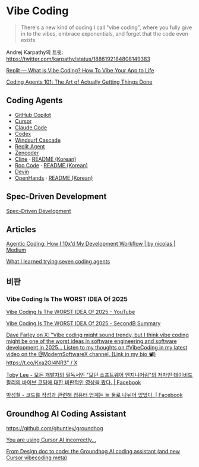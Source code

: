 # Vibe Coding

> There's a new kind of coding I call "vibe coding",
> where you fully give in to the vibes, embrace exponentials,
> and forget that the code even exists.

Andrej Karpathy의 트윗:
<https://twitter.com/karpathy/status/1886192184808149383>

[Replit — What is Vibe Coding? How To Vibe Your App to Life](https://blog.replit.com/what-is-vibe-coding)

[Coding Agents 101: The Art of Actually Getting Things Done](https://devin.ai/agents101)

## Coding Agents

- [GitHub Copilot](https://github.com/features/copilot)
- [Cursor](./cursor.md)
- [Claude Code](https://www.anthropic.com/claude-code)
- [Codex](./codex.md)
- [Windsurf Cascade](https://windsurf.com/cascade)
- [Replit Agent](https://replit.com/products/agent)
- [Zencoder](https://zencoder.ai/)
- [Cline](https://cline.bot/) ·
  [README (Korean)](https://github.com/cline/cline/blob/main/locales/ko/README.md)
- [Roo Code](https://roocode.com/) ·
  [README (Korean)](https://github.com/RooCodeInc/Roo-Code/blob/main/locales/ko/README.md)
- [Devin](https://devin.ai/)
- [OpenHands](https://github.com/All-Hands-AI/OpenHands) ·
  [README (Korean)](https://www.readme-i18n.com/ko/All-Hands-AI/OpenHands)

## Spec-Driven Development

[Spec-Driven Development](./spec-driven-development.md)

## Articles

[Agentic Coding: How I 10x’d My Development Workflow | by nicolas | Medium](https://medium.com/@dataenthusiast.io/e6f4fd65b7f0)

[What I learned trying seven coding agents](https://www.understandingai.org/p/what-i-learned-trying-seven-coding)

## 비판

### Vibe Coding Is The WORST IDEA Of 2025

[Vibe Coding Is The WORST IDEA Of 2025 - YouTube](https://www.youtube.com/watch?v=1A6uPztchXk)

[Vibe Coding Is The WORST IDEA Of 2025 - SecondB Summary](https://secondb.ai/summary/4541/)

[Dave Farley on X: "Vibe coding might sound trendy, but I think vibe coding might be one of the worst ideas in software engineering and software development in 2025... Listen to my thoughts on #VibeCoding in my latest video on the @ModernSoftwareX channel. (Link in my bio 📽️) https://t.co/Kxa2OI4NR3" / X](https://x.com/davefarley77/status/1955690818028683415)

[Toby Lee - 모든 개발자의 필독서인 "모던 소프트웨어 엔지니어링"의 저자인 데이비드 팔리의 바이브 코딩에 대한 비판적인 영상을 봤다. | Facebook](https://www.facebook.com/tobyilee/posts/pfbid032q2pLke5Hxf9bb7nxPFxtMy5dSecSrbNsyvfDU8sYuAQMcV1aX5KUQhzhWCxJiYol)

[박성철 - 코드를 작성과 관련해 컴퓨터 업계는 늘 둘로 나뉘어 있었다. | Facebook](https://www.facebook.com/fupfin.geek/posts/pfbid02cxgfujcuHJjumpGBM1BHopGKfe491D6DsMr33M1KMZimKmxo6vRLMWZCmJhJ4bJ6l)

## Groundhog AI Coding Assistant

<https://github.com/ghuntley/groundhog>

[You are using Cursor AI incorrectly...](https://ghuntley.com/stdlib/)

[From Design doc to code: the Groundhog AI coding assistant (and new Cursor vibecoding meta)](https://ghuntley.com/specs/)
